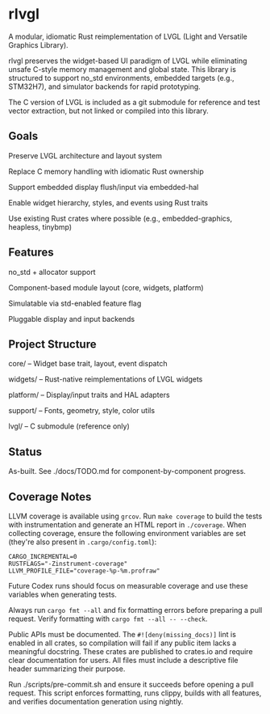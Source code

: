 # rlvgl

A modular, idiomatic Rust reimplementation of LVGL (Light and Versatile Graphics Library).

rlvgl preserves the widget-based UI paradigm of LVGL while eliminating unsafe C-style memory management and global state. This library is structured to support no_std environments, embedded targets (e.g., STM32H7), and simulator backends for rapid prototyping.

The C version of LVGL is included as a git submodule for reference and test vector extraction, but not linked or compiled into this library.

## Goals

Preserve LVGL architecture and layout system

Replace C memory handling with idiomatic Rust ownership

Support embedded display flush/input via embedded-hal

Enable widget hierarchy, styles, and events using Rust traits

Use existing Rust crates where possible (e.g., embedded-graphics, heapless, tinybmp)

## Features

no_std + allocator support

Component-based module layout (core, widgets, platform)

Simulatable via std-enabled feature flag

Pluggable display and input backends

## Project Structure

core/ – Widget base trait, layout, event dispatch

widgets/ – Rust-native reimplementations of LVGL widgets

platform/ – Display/input traits and HAL adapters

support/ – Fonts, geometry, style, color utils

lvgl/ – C submodule (reference only)

## Status

As-built. See ./docs/TODO.md for component-by-component progress.

## Coverage Notes

LLVM coverage is available using `grcov`. Run `make coverage` to build the tests
with instrumentation and generate an HTML report in `./coverage`. When
collecting coverage, ensure the following environment variables are set (they're
also present in `.cargo/config.toml`):

```
CARGO_INCREMENTAL=0
RUSTFLAGS="-Zinstrument-coverage"
LLVM_PROFILE_FILE="coverage-%p-%m.profraw"
```

Future Codex runs should focus on measurable coverage and use these variables
when generating tests.

Always run `cargo fmt --all` and fix formatting errors before preparing a
pull request. Verify formatting with `cargo fmt --all -- --check`.

Public APIs must be documented. The `#![deny(missing_docs)]` lint is enabled in
all crates, so compilation will fail if any public item lacks a meaningful
docstring. These crates are published to crates.io and require clear
documentation for users.
All files must include a descriptive file header summarizing their purpose.

Run ./scripts/pre-commit.sh and ensure it succeeds before opening a pull request. This script enforces formatting, runs clippy, builds with all features, and verifies documentation generation using nightly.
